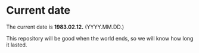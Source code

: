 # Current date

The current date is **1983.02.12.** (YYYY.MM.DD.)

This repository will be good when the world ends, so we will know how long it lasted.